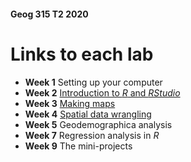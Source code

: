 #### Geog 315 T2 2020
# Links to each lab
+ **Week 1** Setting up your computer
+ **Week 2** [Introduction to *R* and *RStudio*](week-02/README.md)
+ **Week 3** [Making maps](week-03/README.md)
+ **Week 4** [Spatial data wrangling](week-04/README.md)
+ **Week 5** Geodemographica analysis
+ **Week 7** Regression analysis in *R*
+ **Week 9** The mini-projects
